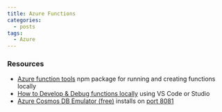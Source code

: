 ```yaml
---
title: Azure Functions
categories:
  - posts
tags:
  - Azure  
---
```


### Resources

* [Azure function tools](https://www.npmjs.com/package/azure-functions-core-tools) npm package for running and creating functions locally
* [How to Develop & Debug functions locally](https://docs.microsoft.com/en-us/azure/azure-functions/functions-run-local) using VS Code or Studio
* [Azure Cosmos DB Emulator (free)](https://aka.ms/documentdb-emulator) installs on [port 8081](https://localhost:8081/_explorer/index.html)